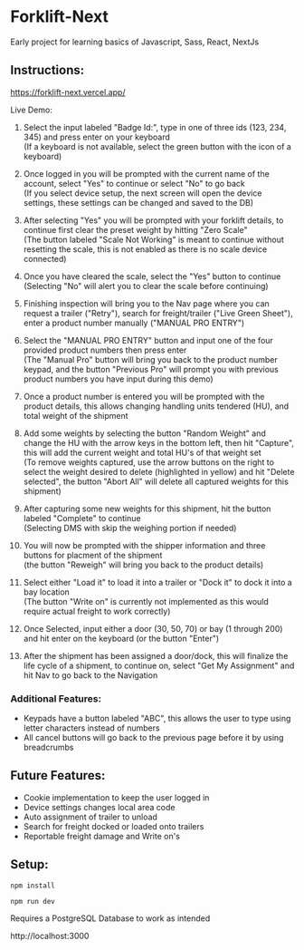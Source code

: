 # Forklift-Next

Early project for learning basics of Javascript, Sass, React, NextJs

## Instructions:
https://forklift-next.vercel.app/

Live Demo:
1. Select the input labeled "Badge Id:", type in one of three ids (123, 234, 345) and press enter on your keyboard</br>
(If a keyboard is not available, select the green button with the icon of a keyboard)

2. Once logged in you will be prompted with the current name of the account, select "Yes" to continue or select "No" to go back</br>
(If you select device setup, the next screen will open the device settings, these settings can be changed and saved to the DB)

3. After selecting "Yes" you will be prompted with your forklift details, to continue first clear the preset weight by hitting "Zero Scale"</br>
(The button labeled "Scale Not Working" is meant to continue without resetting the scale, this is not enabled as there is no scale device connected)

4. Once you have cleared the scale, select the "Yes" button to continue</br>
(Selecting "No" will alert you to clear the scale before continuing)

6. Finishing inspection will bring you to the Nav page where you can request a trailer ("Retry"), search for freight/trailer ("Live Green Sheet"), enter a product number manually ("MANUAL PRO ENTRY")

5. Select the "MANUAL PRO ENTRY" button and input one of the four provided product numbers then press enter</br>
(The "Manual Pro" button will bring you back to the product number keypad, and the button "Previous Pro" will prompt you with previous product numbers you have input during this demo)

6. Once a product number is entered you will be prompted with the product details, this allows changing handling units tendered (HU), and total weight of the shipment

7. Add some weights by selecting the button "Random Weight" and change the HU with the arrow keys in the bottom left, then hit "Capture", this will add the current weight and total HU's of that weight set</br>
(To remove weights captured, use the arrow buttons on the right to select the weight desired to delete (highlighted in yellow) and hit "Delete selected", the button "Abort All" will delete all captured weights for this shipment)

8. After capturing some new weights for this shipment, hit the button labeled "Complete" to continue</br>
(Selecting DMS with skip the weighing portion if needed)

9. You will now be prompted with the shipper information and three buttons for placment of the shipment</br>
(the button "Reweigh" will bring you back to the product details)

10. Select either "Load it" to load it into a trailer or "Dock it" to dock it into a bay location</br>
(The button "Write on" is currently not implemented as this would require actual freight to work correctly)

11. Once Selected, input either a door (30, 50, 70) or bay (1 through 200) and hit enter on the keyboard (or the button "Enter")

12. After the shipment has been assigned a door/dock, this will finalize the life cycle of a shipment, to continue on, select "Get My Assignment" and hit Nav to go back to the Navigation

### Additional Features:
- Keypads have a button labeled "ABC", this allows the user to type using letter characters instead of numbers
- All cancel buttons will go back to the previous page before it by using breadcrumbs

## Future Features:
- Cookie implementation to keep the user logged in
- Device settings changes local area code
- Auto assignment of trailer to unload
- Search for freight docked or loaded onto trailers
- Reportable freight damage and Write on's

## Setup:
```
npm install
```
```
npm run dev
```
Requires a PostgreSQL Database to work as intended </br>

http://localhost:3000
